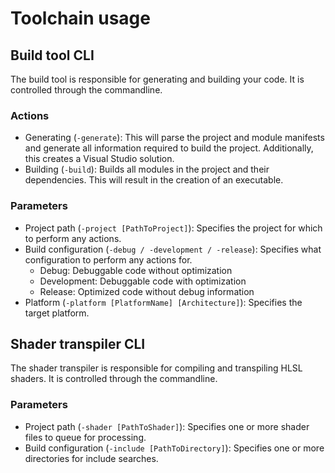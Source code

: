 # Toolchain usage

## Build tool CLI
The build tool is responsible for generating and building your code. It is controlled through the commandline.

### Actions
* Generating (`-generate`): This will parse the project and module manifests and generate all information required to build the project. Additionally, this creates a Visual Studio solution.
* Building (`-build`): Builds all modules in the project and their dependencies. This will result in the creation of an executable.

### Parameters
* Project path (`-project [PathToProject]`): Specifies the project for which to perform any actions.
* Build configuration (`-debug / -development / -release`): Specifies what configuration to perform any actions for.
    * Debug: Debuggable code without optimization
    * Development: Debuggable code with optimization
    * Release: Optimized code without debug information
* Platform (`-platform [PlatformName] [Architecture]`): Specifies the target platform.

## Shader transpiler CLI
The shader transpiler is responsible for compiling and transpiling HLSL shaders. It is controlled through the commandline.

### Parameters
* Project path (`-shader [PathToShader]`): Specifies one or more shader files to queue for processing.
* Build configuration (`-include [PathToDirectory]`): Specifies one or more directories for include searches.

